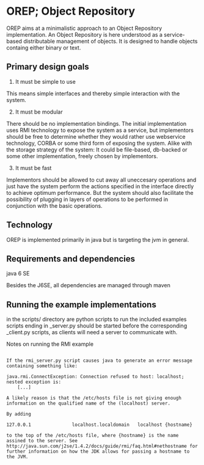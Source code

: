 OREP; Object Repository
=======================

OREP aims at a minimalistic approach to an Object Repository
implementation. An Object Repository is here understood as a
service-based distributable management of objects. It is designed to
handle objects containg either binary or text.


Primary design goals
--------------------

1. It must be simple to use

This means simple interfaces and thereby simple interaction with the
system.

2. It must be modular

There should be no implementation bindings. The initial implementation
uses RMI technology to expose the system as a service, but
implementors should be free to determine whether they would rather use
webservice technology, CORBA or some third form of exposing the
system. Alike with the storage strategy of the system: It could be
file-based, db-backed or some other implementation, freely chosen by
implementors.

3. It must be fast

Implementors should be allowed to cut away all uneccesary operations
and just have the system perform the actions specified in the
interface directly to achieve optimum performance. But the system
should also facilitate the possibility of plugging in layers of
operations to be performed in conjunction with the basic operations.


Technology
----------

OREP is implemented primarily in java but is targeting the jvm in
general.


Requirements and dependencies
-----------------------------

java 6 SE

Besides the J6SE, all dependencies are managed through maven

Running the example implementations
-----------------------------------

in the scripts/ directory are python scripts to run the included
examples scripts ending in _server.py should be started before the
corresponding _client.py scripts, as clients will need a server to
communicate with.

Notes on running the RMI example
~~~~~~~~~~~~~~~~~~~~~~~~~~~~~~~~

If the rmi_server.py script causes java to generate an error message
containing something like:

java.rmi.ConnectException: Connection refused to host: localhost; nested exception is:
    [...]

A likely reason is that the /etc/hosts file is not giving enough
information on the qualified name of the (localhost) server.

By adding

127.0.0.1               localhost.localdomain   localhost {hostname}

to the top of the /etc/hosts file, where {hostname} is the name
assined to the server. See
http://java.sun.com/j2se/1.4.2/docs/guide/rmi/faq.html#nethostname for
further information on how the JDK allows for passing a hostname to
the JVM.
